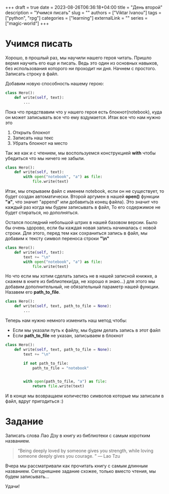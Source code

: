+++ 
draft = true
date = 2023-08-26T06:36:18+04:00
title = "День второй"
description = "Учимся писать"
slug = ""
authors = ["Viktar Ivanou"]
tags = ["python", "rpg"]
categories = ["learning"]
externalLink = ""
series = ["magic-world"]
+++

# Учимся писать

Хорошо, в прошлый раз, мы научили нашего героя читать. Пришло вермя научить его еще и писать. Ведь это один из основных навыков, без использования которого ни проходит ни дня. Начнем с простого. Записать строку в файл.

Добавим новую способность нашему герою:

```python
class Hero():
    def write(self, text):
        ...
```

Пока что предствавим что у нашего героя есть блокнот(notebook), куда он может записывать все что ему вздумается. Итак все что нам нужно это 
1. Открыть блокнот
2. Записать наш текс
3. Убрать блокнот на место

Так же как и с чтением, мы воспользуемся конструкцией **with** чтобы убедиться что мы ничего не забыли.

```python {hl_lines=[3]}
class Hero():
    def write(self, text):
        with open("notebook", "a") as file:
            file.write(text)
```

Итак, мы открываем файл c именем notebook, если он не существует, то будет создан автоматически. Второй аргумен в нашей **open()** функции **"a"**, что значит "append" или добавить(в конец файла). Это значит что каждый раз когда мы будем записывать в файл, То его содержимое не будет стираться, но дополняться.

Остался последний небольшой штрих в нашей базовом версии. Было бы очень здорово, если бы каждая новая запись начиналась с новой строки. Для этого, перед тем как сохраниться запись в файл, мы добавим к тексту символ переноса строки **"\n"**

```python {hl_lines=[3]}
class Hero():
    def write(self, text):
        text += "\n"
        with open("notebook", "a") as file:
            file.write(text)
```

Но что если мы хотим сделать запись не в нашей записной книжке, а скажем в книге из библиотеки(да, не хорошо я знаю...) для этого мы добавим дополнительный, не обязательный параметр нашей функции. Назавем его **path_to_file**.

```python {hl_lines=[]}
class Hero():
    def write(self, text, path_to_file = None):
        ...
```

Теперь нам нужно немного изменить наш метод чтобы:
* Если мы указали путь к файлу, мы будем делать запись в этот файл
* Если **path_to_file** не указан, записываем в блокнот

```python {hl_lines=[5, 6, 9, 10]}
class Hero():
    def write(self, text, path_to_file = None):
        text += "\n"

        if not path_to_file:
            path_to_file = "notebook"


        with open(path_to_file, "a") as file:
            return file.write(text)
```

И в конце мы возвращаем количество символов которые мы записали в файл, вдруг пригодиться :)

# Задание

Записать слова Лао Дзу в книгу из библиотеки с самым коротким названием.

>“Being deeply loved by someone gives you strength, while loving someone deeply gives you courage. ” — Lao Tzu

Вчера мы рассматривали как прочитать книгу с самым длинным названием. Сегодняшнее задание схожее, только вместо чтения, мы будем записывать... 

Удачи!
